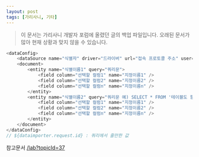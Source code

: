 ```yaml
---
layout: post
tags: [가리사니, 기타]
---
```


> 이 문서는 가리사니 개발자 포럼에 올렸던 글의 백업 파일입니다.
오래된 문서가 많아 현재 상황과 맞지 않을 수 있습니다.


``` java
<dataConfig>
    <dataSource name="식별자" driver="드라이버" url="접속 프로토콜 주소" user="계정" password="암호"/>
    <document>
        <entity name="식별이름1" query="쿼리문">
			<field column="선택할 컬럼1" name="지정이름1" />
			<field column="선택할 컬럼2" name="지정이름2" />
			<field column="선택할 컬럼n" name="지정이름n" />
        </entity>
		<entity name="식별이름2" query="쿼리문 예) SELECT * FROM '테이블도 함수도 상관없음 반환하면 쿼리면됩니다.'(${dataimporter.request.id})">
			<field column="선택할 컬럼1" name="지정이름1" />
			<field column="선택할 컬럼2" name="지정이름2" />
			<field column="선택할 컬럼n" name="지정이름n" />
        </entity>
    </document>
</dataConfig>
// ${dataimporter.request.id} : 쿼리에서 줄만한 값
```

참고문서
[/lab?topicId=37](/lab?topicId=37)